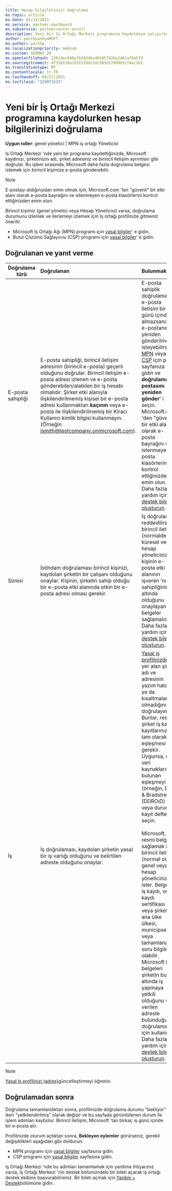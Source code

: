 ```yaml
---
title: Hesap bilgilerinizi doğrulama
ms.topic: article
ms.date: 01/14/2021
ms.service: partner-dashboard
ms.subservice: partnercenter-enroll
description: Yeni bir Iş Ortağı Merkezi programına kaydolmaya çalışırken hesap doğrulamanın durumunu izleyin. Gerekirse ek bilgi sağlamayı öğrenin.
author: parthpandyaMSFT
ms.author: parthp
ms.localizationpriority: medium
ms.custom: SEOMAY.20
ms.openlocfilehash: 228cdec948e7b28d4bc48105782be2401a78a57d
ms.sourcegitcommit: d731813da1d31519dc2dc583d17899e5cf4ec1b2
ms.translationtype: MT
ms.contentlocale: tr-TR
ms.lasthandoff: 09/27/2021
ms.locfileid: "129071515"
---
```

# <a name="verify-your-account-information-when-you-enroll-in-a-new-partner-center-program"></a>Yeni bir İş Ortağı Merkezi programına kaydolurken hesap bilgilerinizi doğrulama

**Uygun roller**: genel yönetici | MPN iş ortağı Yöneticisi

Iş Ortağı Merkezi 'nde yeni bir programa kaydettiğinizde, Microsoft kaydınızı, şirketinizin adı, şirket adresiniz ve birincil iletişim ayrıntıları gibi doğrular. Bu işlem sırasında, Microsoft daha fazla doğrulama belgesi istemek için birincil kişimize e-posta gönderebilir.

>[!NOTE]
>E-postayı aldığınızdan emin olmak için, Microsoft.com 'tan "güvenli" bir etki alanı olarak e-posta bayrağını ve istenmeyen e-posta klasörlerini kontrol ettiğinizden emin olun.

Birincil kişimiz (genel yönetici veya Hesap Yöneticisi) varsa, doğrulama durumunu izlemek ve ilerlemeyi izlemek için Iş ortağı profilinize gitmeniz önerilir.

- Microsoft İş Ortağı Ağı (MPN) programı için [yasal bilgiler](https://partner.microsoft.com/pcv/accountsettings/connectedpartnerprofile)' e gidin.
- Bulut Çözümü Sağlayıcısı (CSP) programı için [yasal bilgiler](https://partner.microsoft.com/pcv/accountsettings/partnerprofile)' e gidin.

## <a name="what-is-verified-and-how-to-respond"></a>Doğrulanan ve yanıt verme

| **Doğrulama türü**   | **Doğrulanan**   | **Bulunmak**                                                                                        |
|----------------------------|:-----------------------------------|:-----------------------------------------------------------------------------------------------------|
| E-posta sahipliği            | E-posta sahipliği, birincil iletişim adresinin (birincil e-posta) geçerli olduğunu doğrular. Birincil iletişim e-posta adresi izlenen ve e-posta gönderebilen/alabilen bir iş hesabı olmalıdır. Şirket etki alanıyla ilişkilendirilmemiş kişisel bir e-posta adresi kullanmaktan **kaçının** veya e-posta ile ilişkilendirilmemiş bir Kiracı Kullanıcı kimlik bilgisi kullanmayın. (Örneğin jsmith@testcompany.onmicrosoft.com). | E-posta sahiplik doğrulaması e-posta iletisini bir iş günü içinde almazsanız, e-postanın yeniden gönderilmesini isteyebilirsiniz. [MPN](https://partner.microsoft.com/pcv/accountsettings/connectedpartnerprofile) veya [CSP](https://partner.microsoft.com/pcv/accountsettings/partnerprofile) için profil sayfanıza gidin ve **doğrulama e-postasını yeniden gönder**' i seçin. Microsoft.com 'den "güvenli" bir etki alanı olarak e-posta bayrağını ve istenmeyen e-posta klasörlerini kontrol ettiğinizden emin olun. Daha fazla yardım için [bir destek bileti oluşturun](https://go.microsoft.com/fwlink/?linkid=2167384).|
|Süresi |İstihdam doğrulaması birincil kişinizi, kaydolan şirketin bir çalışanı olduğunu onaylar. Kişinin, şirketin sahip olduğu bir e-posta etki alanında etkin bir e-posta adresi olması gerekir.|İş doğrulaması reddedilirse, birincil iletişim (normalde küresel veya hesap yöneticiniz), kişinin e-posta etki alanının işveren 'nın sahipliğinin altında olduğunu onaylayan belgeler sağlamalıdır. Daha fazla yardım için [bir destek bileti oluşturun](https://go.microsoft.com/fwlink/?linkid=2167385). |
| İş   | İş doğrulaması, kaydolan şirketin yasal bir iş varlığı olduğunu ve belirtilen adreste olduğunu onaylar. | [Yasal iş profilinizde](https://partner.microsoft.com/pcv/accountsettings/connectedpartnerprofile) yer alan şirket adı ve adresinin yazım hatası ya da kısaltmalar olmadığını doğrulayın. Bunlar, resmi şirket iş kaydı kayıtlarınızın tam olarak eşleşmesi gerekir. Uygunsa, dış veri kaynaklarında bulunan eşleşmeyi (örneğin, Dun & Bradstreet (DDROıD) veya durum kayıt defteri) seçin.<br /><br />Microsoft, resmi belgeler sağlamak için birincil iletişim (normal olarak genel veya hesap yöneticiniz) ister. Belgeler, iş kaydı, vergi kaydı sertifikası veya şirketin ana ülke ülkesi, municipsellik veya tamamlanacak soru bilgileri olabilir. Microsoft bu belgeleri şirketin bu ad altında iş yapmaya yetkili olduğunu ve verilen adreste bulunduğunu doğrulamak için kullanır. Daha fazla yardım için [bir destek bileti oluşturun](https://go.microsoft.com/fwlink/?linkid=2167604).|

> [!NOTE]
> [Yasal Iş profilinizi (adres)](update-your-partner-profile.md)güncelleştirmeyi öğrenin.

## <a name="after-verification"></a>Doğrulamadan sonra

Doğrulama tamamlandıktan sonra, profilinizde doğrulama durumu "bekliyor" iken "yetkilendirilmiş" olarak değişir ve bu sayfada görüntülenen durum ile işlem adımları kaybolur. Birincil iletişim, Microsoft 'tan birkaç iş günü içinde bir e-posta alır.

Profilinizde oturum açtıktan sonra, **Bekleyen eylemler** görürseniz, gerekli değişiklikleri aşağıdaki gibi doldurun:

- MPN programı için [yasal bilgiler](https://partner.microsoft.com/pcv/accountsettings/connectedpartnerprofile) sayfasına gidin.  
- CSP programı için [yasal bilgiler](https://partner.microsoft.com/pcv/accountsettings/partnerprofile) sayfasına gidin.

Iş Ortağı Merkezi 'nde bu adımları tamamlamak için yardıma ihtiyacınız varsa, Iş Ortağı Merkezi 'nin destek bölümündeki bir bileti açarak iş ortağı destek ekibine başvurabilirsiniz. Bir bileti açmak için [Yardım + Destek](https://partner.microsoft.com/dashboard/support/servicerequests/create?stage=2&topicid=21655de7-7dbb-4927-33a2-f60f45feadf3)bölümüne gidin.
